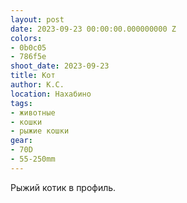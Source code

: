 ```yaml
---
layout: post
date: 2023-09-23 00:00:00.000000000 Z
colors:
- 0b0c05
- 786f5e
shoot_date: 2023-09-23
title: Кот
author: К.С.
location: Нахабино
tags:
- животные
- кошки
- рыжие кошки
gear:
- 70D
- 55-250mm
---
```

Рыжий котик в профиль.

